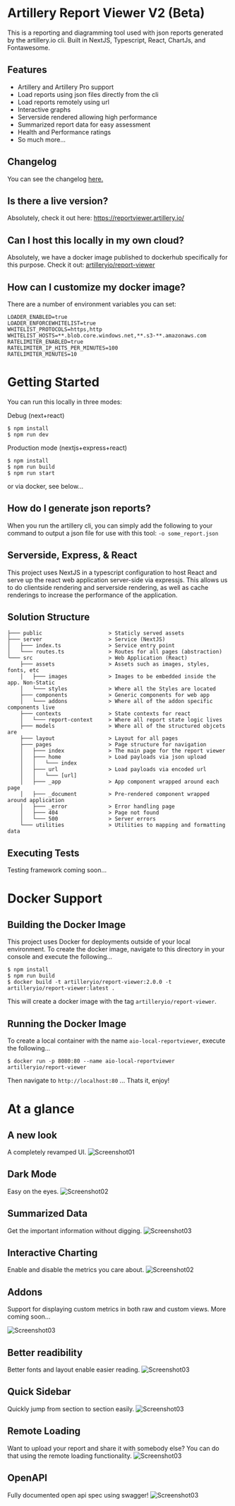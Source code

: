 # Artillery Report Viewer V2 (Beta)

This is a reporting and diagramming tool used with json reports generated by the artillery.io cli. Built in NextJS, Typescript, React, ChartJs, and Fontawesome.

## Features
- Artillery and Artillery Pro support
- Load reports using json files directly from the cli
- Load reports remotely using url
- Interactive graphs
- Serverside rendered allowing high performance
- Summarized report data for easy assessment
- Health and Performance ratings
- So much more...

## Changelog
You can see the changelog [here.](changelog.md)

## Is there a live version?

Absolutely, check it out here: https://reportviewer.artillery.io/

## Can I host this locally in my own cloud?

Absolutely, we have a docker image published to dockerhub specifically for this purpose. Check it out: [artilleryio/report-viewer](https://hub.docker.com/_/artilleryio/report-viewer)

## How can I customize my docker image? 

There are a number of environment variables you can set:
```
LOADER_ENABLED=true
LOADER_ENFORCEWHITELIST=true
WHITELIST_PROTOCOLS=https,http
WHITELIST_HOSTS=**.blob.core.windows.net,**.s3-**.amazonaws.com
RATELIMITER_ENABLED=true
RATELIMITER_IP_HITS_PER_MINUTES=100
RATELIMITER_MINUTES=10
```

# Getting Started
You can run this locally in three modes:

Debug (next+react)
```
$ npm install
$ npm run dev
```

Production mode (nextjs+express+react)
```
$ npm install
$ npm run build
$ npm run start
```

or via docker, see below...

## How do I generate json reports?

When you run the artillery cli, you can simply add the following to your command to output a json file for use with this tool: `-o some_report.json`

## Serverside, Express, & React
This project uses NextJS in a typescript configuration to host React and serve up the react web application server-side via expressjs. This allows us to do clientside rendering and serverside rendering, as well as cache renderings to increase the performance of the application.

## Solution Structure
```
├─── public                     > Staticly served assets
├─── server                     > Service (NextJS)
│   ├─── index.ts               > Service entry point
│   └─── routes.ts              > Routes for all pages (abstraction)
└─── src                        > Web Application (React)
    ├─── assets                 > Assets such as images, styles, fonts, etc
    │   ├─── images             > Images to be embedded inside the app. Non-Static
    │   └─── styles             > Where all the Styles are located
    ├─── components             > Generic components for web app
    │   └─── addons             > Where all of the addon specific components live
    ├─── contexts               > State contexts for react
    │   └─── report-context     > Where all report state logic lives
    ├─── models                 > Where all of the structured objcets are
    ├─── layout                 > Layout for all pages
    ├─── pages                  > Page structure for navigation
    │   ├─── index              > The main page for the report viewer
    │   ├─── home               > Load payloads via json upload
    │   │   └─── index
    │   ├─── url                > Load payloads via encoded url
    │   │   └─── [url]
    │   ├─── _app               > App component wrapped around each page
    │   ├─── _document          > Pre-rendered component wrapped around application
    │   ├─── _error             > Error handling page
    │   ├─── 404                > Page not found
    │   └─── 500                > Server errors
    └─── utilities              > Utilities to mapping and formatting data
```

## Executing Tests
Testing framework coming soon...

# Docker Support

## Building the Docker Image
This project uses Docker for deployments outside of your local environment. To create the docker image, navigate to this directory in your console and execute the following...
```
$ npm install
$ npm run build
$ docker build -t artilleryio/report-viewer:2.0.0 -t artilleryio/report-viewer:latest .
```
This will create a docker image with the tag `artilleryio/report-viewer`.

## Running the Docker Image

To create a local container with the name `aio-local-reportviewer`, execute the following...
```
$ docker run -p 8080:80 --name aio-local-reportviewer artilleryio/report-viewer
```

Then navigate to `http://localhost:80` ... Thats it, enjoy!

# At a glance

## A new look
A completely revamped UI.
![Screenshot01](/samples/ScreenShot_001.png)

## Dark Mode
Easy on the eyes.
![Screenshot02](/samples/ScreenShot_002.png)

## Summarized Data
Get the important information without digging.
![Screenshot03](/samples/ScreenShot_003.png)

## Interactive Charting
Enable and disable the metrics you care about.
![Screenshot02](/samples/ScreenShot_004.png)

## Addons
Support for displaying custom metrics in both raw and custom views. More coming soon...

![Screenshot03](/samples/ScreenShot_005.png)

## Better readibility
Better fonts and layout enable easier reading.
![Screenshot03](/samples/ScreenShot_006.png)

## Quick Sidebar
Quickly jump from section to section easily.
![Screenshot03](/samples/ScreenShot_007.png)

## Remote Loading
Want to upload your report and share it with somebody else? You can do that using the remote loading functionality.
![Screenshot03](/samples/ScreenShot_008.png)

## OpenAPI
Fully documented open api spec using swagger!
![Screenshot03](/samples/ScreenShot_009.png)
